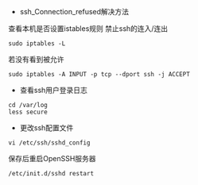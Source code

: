 * ssh_Connection_refused解决方法

查看本机是否设置istables规则 禁止ssh的连入/连出
```
sudo iptables -L
```

若没有看到被允许
```
sudo iptables -A INPUT -p tcp --dport ssh -j ACCEPT
```

* 查看ssh用户登录日志
```
cd /var/log
less secure
```

* 更改ssh配置文件
```
vi /etc/ssh/sshd_config
```
保存后重启OpenSSH服务器
``` 
/etc/init.d/sshd restart
```
